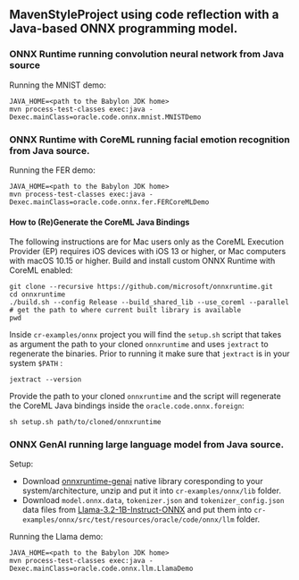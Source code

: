 ## MavenStyleProject using code reflection with a Java-based ONNX programming model.

### ONNX Runtime running convolution neural network from Java source

Running the MNIST demo:
```
JAVA_HOME=<path to the Babylon JDK home>
mvn process-test-classes exec:java -Dexec.mainClass=oracle.code.onnx.mnist.MNISTDemo
```

### ONNX Runtime with CoreML running facial emotion recognition from Java source.

Running the FER demo:
```
JAVA_HOME=<path to the Babylon JDK home>
mvn process-test-classes exec:java -Dexec.mainClass=oracle.code.onnx.fer.FERCoreMLDemo
```

#### How to (Re)Generate the CoreML Java Bindings

The following instructions are for Mac users only as the CoreML Execution Provider (EP) requires iOS devices with iOS 13 or higher, or Mac computers with macOS 10.15 or higher.
Build and install custom ONNX Runtime with CoreML enabled:

```
git clone --recursive https://github.com/microsoft/onnxruntime.git
cd onnxruntime
./build.sh --config Release --build_shared_lib --use_coreml --parallel
# get the path to where current built library is available
pwd
```

Inside `cr-examples/onnx` project you will find the `setup.sh` script that takes as argument the path to your cloned `onnxruntime` and uses `jextract` to regenerate the binaries.
Prior to running it make sure that `jextract` is in your system `$PATH` :

```shell
jextract --version
```
Provide the path to your cloned `onnxruntime` and the script will regenerate the CoreML Java bindings inside the `oracle.code.onnx.foreign`:

```
sh setup.sh path/to/cloned/onnxruntime
```

### ONNX GenAI running large language model from Java source.

Setup:
- Download [onnxruntime-genai](https://github.com/microsoft/onnxruntime-genai/releases) native library coresponding to your system/architecture, unzip and put it into `cr-examples/onnx/lib` folder.
- Download `model.onnx.data`, `tokenizer.json` and `tokenizer_config.json` data files from [Llama-3.2-1B-Instruct-ONNX](https://huggingface.co/onnx-community/Llama-3.2-1B-Instruct-ONNX/tree/main/cpu_and_mobile/cpu-int4-rtn-block-32-acc-level-4) and put them into `cr-examples/onnx/src/test/resources/oracle/code/onnx/llm` folder.

Running the Llama demo:
```
JAVA_HOME=<path to the Babylon JDK home>
mvn process-test-classes exec:java -Dexec.mainClass=oracle.code.onnx.llm.LlamaDemo
```